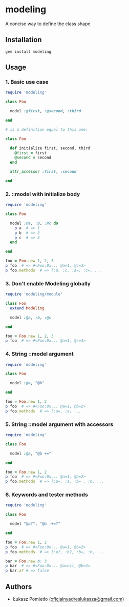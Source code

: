 modeling
===

A concise way to define the class shape

Installation
---
```
gem install modeling
```

Usage
---
### 1. Basic use case
```RUBY
require 'modeling'

class Foo

  model :@first, :@second, :third

end

# is a definition equal to this one:

class Foo

  def initialize first, second, third
    @first = first
    @second = second
  end

  attr_accessor :first, :second

end
```

### 2. ::model with initialize body
```RUBY
require 'modeling'

class Foo

  model :@a, :b, :@c do
    p a  # => 1
    p b  # => 2
    p c  # => 3
  end

end

foo = Foo.new 1, 2, 3 
p foo  # => #<Foo:0x... @a=1, @c=3>
p foo.methods  # => [:a, :c, :a=, :c=, ...
```

### 3. Don't enable Modeling globally
```RUBY
require 'modeling/module'

class Foo
  extend Modeling

  model :@a, :b, :@c

end

foo = Foo.new 1, 2, 3 
p foo  # => #<Foo:0x... @a=1, @c=3>
```

### 4. String ::model argument
```RUBY
require 'modeling'

class Foo

  model :@a, "@b"

end

foo = Foo.new 1, 2
p foo  # => #<Foo:0x... @a=1, @b=2>
p foo.methods  # => [:a=, :a, ...
```

### 5. String ::model argument with accessors
```RUBY
require 'modeling'

class Foo

  model :@a, "@b +="

end

foo = Foo.new 1, 2
p foo  # => #<Foo:0x... @a=1, @b=2>
p foo.methods  # => [:a=, :a, :b= , :b, ...
```

### 6. Keywords and tester methods
```RUBY
require 'modeling'

class Foo

  model "@a?", "@b :+=?"

end

foo = Foo.new 1, 2
p foo  # => #<Foo:0x... @a=1, @b=2>
p foo.methods  # => [:a?, :b?, :b=, :b, ...

bar = Foo.new b: 3
p bar  # => #<Foo:0x... @a=nil, @b=3>
p bar.a? # => false
```

Authors
---
- Łukasz Pomietło (oficjalnyadreslukasza@gmail.com)
